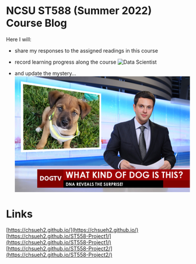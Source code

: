 # NCSU ST588 (Summer 2022) Course Blog

Here I will:
- share my responses to the assigned readings in this course
- record learning progress along the course
![Data Scientist](https://i.redd.it/p6va3hrtmvr71.jpg)

- and update the mystery...
![GoGo PRO](./images/GoGo-PRO.jpg)

# Links
[https://chsueh2.github.io/](https://chsueh2.github.io/)<br>
[https://chsueh2.github.io/ST558-Project1/](https://chsueh2.github.io/ST558-Project1/)<br>
[https://chsueh2.github.io/ST558-Project2/](https://chsueh2.github.io/ST558-Project2/)
